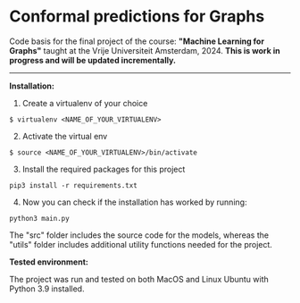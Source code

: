 # Conformal predictions for Graphs
Code basis for the final project of the course: **"Machine Learning for Graphs"** taught at the Vrije Universiteit Amsterdam, 2024. 
**This is work in progress and will be updated incrementally.**
___
**Installation:**

1. Create a virtualenv of your choice

~~~
$ virtualenv <NAME_OF_YOUR_VIRTUALENV> 
~~~

2. Activate the virtual env
~~~
$ source <NAME_OF_YOUR_VIRTUALENV>/bin/activate
~~~

3. Install the required packages for this project

~~~
pip3 install -r requirements.txt
~~~

4. Now you can check if the installation has worked by running:

~~~
python3 main.py
~~~

The "src" folder includes the source code for the models, whereas the "utils" folder includes additional utility functions needed for the project.

**Tested environment:**

The project was run and tested on both MacOS and Linux Ubuntu with Python 3.9 installed.


